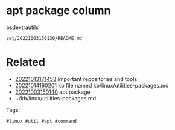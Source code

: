 # apt package column
bsdextrautils

` zet/20221003150139/README.md `

# Related

- [20221013171453](/zet/20221013171453/README.md) important repositories and tools
- [20221014190201](/zet/20221014190201/README.md) kb file named kb/linux/utilities-packages.md
- [20221003150140](/zet/20221003150140/README.md) apt package
- ~/kb/linux/utilities-packages.md

Tags:

    #linux #util #apt #command
